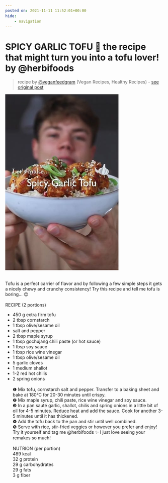 ```yaml
---
posted on: 2021-11-11 11:52:01+00:00
hide:
    - navigation
---
```


# SPICY GARLIC TOFU 🧄 the recipe that might turn you into a tofu lover! by @herbifoods 

> recipe by [@veganfeedgram](https://www.instagram.com/veganfeedgram/) 
(Vegan Recipes, Healthy Recipes) - [see original post](https://instagram.com/p/CWInEUZpRjL)

![](../img/veganfeedgram_11-11-2021_1111.png)

⠀  
Tofu is a perfect carrier of flavor and by following a few simple steps it gets a nicely chewy and crunchy consistency! Try this recipe and tell me tofu is boring... 😉  
⠀  
RECIPE (2 portions)  
- 450 g extra firm tofu  
- 2 tbsp cornstarch  
- 1 tbsp olive/sesame oil  
- salt and pepper  
- 2 tbsp maple syrup  
- 1 tbsp gochujang chili paste (or hot sauce)  
- 1 tbsp soy sauce  
- 1 tbsp rice wine vinegar  
- 1 tbsp olive/sesame oil  
- 5 garlic cloves  
- 1 medium shallot  
- 1-2 red hot chilis  
- 2 spring onions  
⠀  
❶ Mix tofu, cornstarch salt and pepper. Transfer to a baking sheet and bake at 180°C for 20-30 minutes until crispy.  
❷ Mix maple syrup, chili paste, rice wine vinegar and soy sauce.  
❸ In a pan sauté garlic, shallot, chilis and spring onions in a little bit of oil for 4-5 minutes. Reduce heat and add the sauce. Cook for another 3-5 minutes until it has thickened.  
❹ Add the tofu back to the pan and stir until well combined.  
❺ Serve with rice, stir-fried veggies or however you prefer and enjoy!  
Try it yourself and tag me @herbifoods ✨ I just love seeing your remakes so much!  
⠀   
NUTRION (per portion)  
489 kcal  
32 g protein  
29 g carbohydrates  
29 g fats  
3 g fiber   
